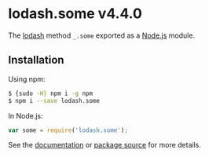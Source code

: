 # lodash.some v4.4.0

The [lodash](https://lodash.com/) method `_.some` exported as a [Node.js](https://nodejs.org/) module.

## Installation

Using npm:
```bash
$ {sudo -H} npm i -g npm
$ npm i --save lodash.some
```

In Node.js:
```js
var some = require('lodash.some');
```

See the [documentation](https://lodash.com/docs#some) or [package source](https://github.com/lodash/lodash/blob/4.4.0-npm-packages/lodash.some) for more details.
